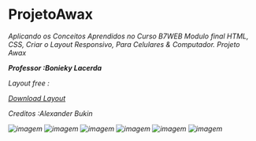 # ProjetoAwax

<i>Aplicando os Conceitos Aprendidos no Curso B7WEB Modulo final HTML, CSS,  Criar o Layout Responsivo, Para Celulares & Computador. 
Projeto Awax <i><br>

**Professor :Bonieky Lacerda**

*Layout free* :

[Download Layout](https://tinyurl.com/ucft5fc)


Creditos :Alexander Bukin 

![imagem](https://tinyurl.com/srf48lf)
![imagem](https://tinyurl.com/r7u7szy)
![imagem](https://tinyurl.com/rufnt8z)
![imagem](https://tinyurl.com/wu5jr32)
![imagem](https://tinyurl.com/s336x95)
![imagem](https://tinyurl.com/vh778d3)
